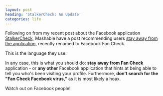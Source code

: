 ```yaml
---
layout: post
heading: 'StalkerCheck: An Update'
categories: life
---
```


Following on from my recent post about the Facebook application [StalkerCheck](http://www.chris-alexander.co.uk/371), Mashable have a post recommending users [stay away from the application](http://mashable.com/2009/09/07/facebook-fan-check-virus-hoax/), recently renamed to Facebook Fan Check.

This is the language they use:

In any case, this is what you should do: **stay away from Fan Check** application - or **any other** Facebook application that hints at being able to tell you who's been visiting your profile. Furthermore, **don't search for the "Fan Check Facebook virus,"** as it is most likely a hoax.

Watch out on Facebook people!
